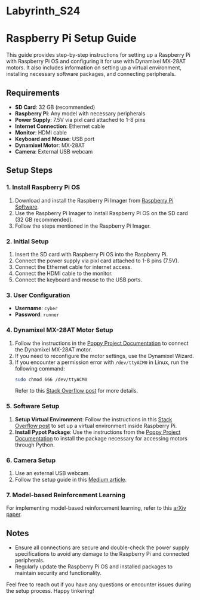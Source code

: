 # Labyrinth_S24

# Raspberry Pi Setup Guide

This guide provides step-by-step instructions for setting up a Raspberry Pi with Raspberry Pi OS and configuring it for use with Dynamixel MX-28AT motors. It also includes information on setting up a virtual environment, installing necessary software packages, and connecting peripherals.

## Requirements

- **SD Card**: 32 GB (recommended)
- **Raspberry Pi**: Any model with necessary peripherals
- **Power Supply**: 7.5V via pixl card attached to 1-8 pins
- **Internet Connection**: Ethernet cable
- **Monitor**: HDMI cable
- **Keyboard and Mouse**: USB port
- **Dynamixel Motor**: MX-28AT
- **Camera**: External USB webcam

## Setup Steps

### 1. Install Raspberry Pi OS

1. Download and install the Raspberry Pi Imager from [Raspberry Pi Software](https://www.raspberrypi.com/software/).
2. Use the Raspberry Pi Imager to install Raspberry Pi OS on the SD card (32 GB recommended).
3. Follow the steps mentioned in the Raspberry Pi Imager.

### 2. Initial Setup

1. Insert the SD card with Raspberry Pi OS into the Raspberry Pi.
2. Connect the power supply via pixl card attached to 1-8 pins (7.5V).
3. Connect the Ethernet cable for internet access.
4. Connect the HDMI cable to the monitor.
5. Connect the keyboard and mouse to the USB ports.

### 3. User Configuration

- **Username**: `cyber`
- **Password**: `runner`

### 4. Dynamixel MX-28AT Motor Setup

1. Follow the instructions in the [Poppy Project Documentation](https://docs.poppy-project.org/en/assembly-guides/poppy-torso/addressing_dynamixel#connect-a-single-motor-to-configure-it) to connect the Dynamixel MX-28AT motor.
2. If you need to reconfigure the motor settings, use the Dynamixel Wizard.
3. If you encounter a permission error with `/dev/ttyACM0` in Linux, run the following command:
    ```bash
    sudo chmod 666 /dev/ttyACM0
    ```
    Refer to this [Stack Overflow post](https://stackoverflow.com/questions/27858041/oserror-errno-13-permission-denied-dev-ttyacm0-using-pyserial-from-pyth) for more details.

### 5. Software Setup

1. **Setup Virtual Environment**:
   Follow the instructions in this [Stack Overflow post](https://stackoverflow.com/questions/75602063/pip-install-r-requirements-txt-is-failing-this-environment-is-externally-mana/75696359#75696359) to set up a virtual environment inside Raspberry Pi.
2. **Install Pypot Package**:
   Use the instructions from the [Poppy Project Documentation](https://docs.poppy-project.org/en/software-libraries/pypot) to install the package necessary for accessing motors through Python.

### 6. Camera Setup

1. Use an external USB webcam.
2. Follow the setup guide in this [Medium article](https://medium.com/@robotamateur123/use-a-usb-camera-with-raspberry-pi-for-beginners-5f0ed8e98400).

### 7. Model-based Reinforcement Learning

For implementing model-based reinforcement learning, refer to this [arXiv paper](https://arxiv.org/pdf/2312.09906).

## Notes

- Ensure all connections are secure and double-check the power supply specifications to avoid any damage to the Raspberry Pi and connected peripherals.
- Regularly update the Raspberry Pi OS and installed packages to maintain security and functionality.

Feel free to reach out if you have any questions or encounter issues during the setup process. Happy tinkering!
